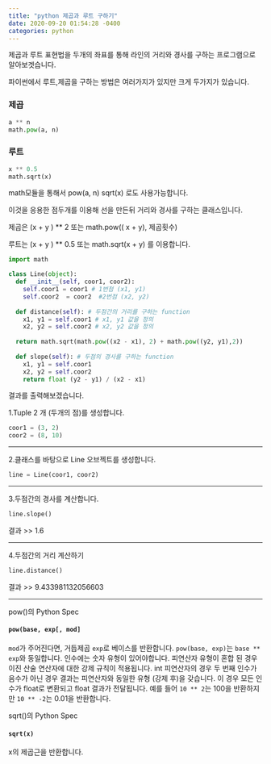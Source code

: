 ```yaml
---
title: "python 제곱과 루트 구하기"
date: 2020-09-20 01:54:28 -0400
categories: python
---
```


제곱과 루트 표현법을 두개의 좌표를 통해 라인의 거리와 경사를 구하는 프로그램으로 알아보겟습니다.

파이썬에서 루트,제곱을 구하는 방법은 여러가지가 있지만 크게 두가지가 있습니다.

### 제곱

```python
a ** n
math.pow(a, n)
```

### 루트

```python
x ** 0.5
math.sqrt(x)
```

math모듈을 통해서 pow(a, n) sqrt(x) 로도 사용가능합니다.

이것을 응용한 점두개를 이용해 선을 만든뒤 거리와 경사를 구하는 클래스입니다.

제곱은 (x + y ) ** 2 또는 math.pow(( x + y), 제곱횟수)

루트는 (x + y ) ** 0.5 또는 math.sqrt(x + y) 를 이용합니다.

```python
import math

class Line(object):
  def __init__(self, coor1, coor2):
    self.coor1 = coor1 # 1번점 (x1, y1)
    self.coor2  = coor2  #2번점 (x2, y2)
  
  def distance(self): # 두점간의 거리를 구하는 function
    x1, y1 = self.coor1 # x1, y1 값을 정의
    x2, y2 = self.coor2 # x2, y2 값을 정의
  
  return math.sqrt(math.pow((x2 - x1), 2) + math.pow((y2, y1),2))
  
  def slope(self): # 두점의 경사를 구하는 function
    x1, y1 = self.coor1
    x2, y2 = self.coor2
    return float (y2 - y1) / (x2 - x1)
```

결과를 출력해보겠습니다.

1.Tuple 2 개 (두개의 점)를 생성합니다.

```python
coor1 = (3, 2)
coor2 = (8, 10)
```

---

2.클래스를 바탕으로 Line 오브젝트를 생성합니다.

```python
line = Line(coor1, coor2)
```

---

3.두점간의 경사를 계산합니다.

```python
line.slope()
```

결과 >> 1.6

---

4.두점간의 거리 계산하기

```python
line.distance()
```

결과 >> 9.433981132056603

---

pow()의 Python Spec

#### `pow(base, exp[, mod]`

`mod`가 주어진다면, 거듭제곱 `exp`로 베이스를 반환합니다. `pow(base, exp)`는 `base ** exp`와 동일합니다.
인수에는 숫자 유형이 있어야합니다. 피연산자 유형이 혼합 된 경우 이진 산술 연산자에 대한 강제 규칙이 적용됩니다. int 피연산자의 경우 두 번째 인수가 음수가 아닌 경우 결과는 피연산자와 동일한 유형 (강제 후)을 갖습니다. 이 경우 모든 인수가 float로 변환되고 float 결과가 전달됩니다. 예를 들어 `10 ** 2`는 100을 반환하지만 `10 ** -2`는 0.01을 반환합니다.

sqrt()의 Python Spec

#### `sqrt(x)`

x의 제곱근을 반환합니다.
